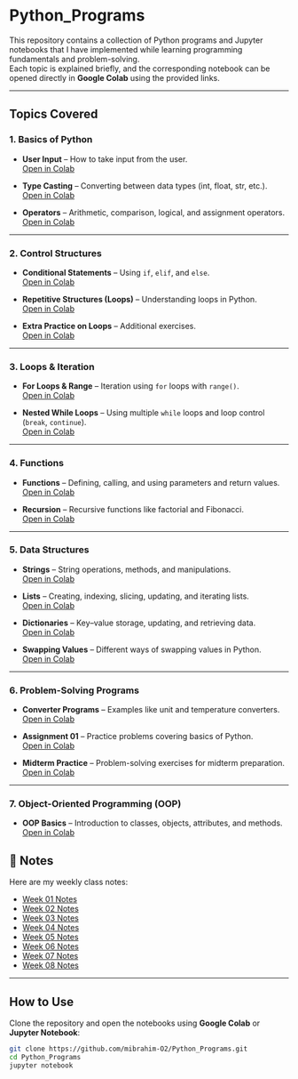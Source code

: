 # Python_Programs

This repository contains a collection of Python programs and Jupyter notebooks that I have implemented while learning programming fundamentals and problem-solving.  
Each topic is explained briefly, and the corresponding notebook can be opened directly in **Google Colab** using the provided links.

---

## Topics Covered

### 1. **Basics of Python**
- **User Input** – How to take input from the user.  
  [Open in Colab](https://colab.research.google.com/github/mibrahim-O2/Python_Programs/blob/main/User_Input.ipynb)  

- **Type Casting** – Converting between data types (int, float, str, etc.).  
  [Open in Colab](https://colab.research.google.com/github/mibrahim-O2/Python_Programs/blob/main/Type_Casting.ipynb)  

- **Operators** – Arithmetic, comparison, logical, and assignment operators.  
  [Open in Colab](https://colab.research.google.com/github/mibrahim-O2/Python_Programs/blob/main/Operators.ipynb)  

---

### 2. **Control Structures**
- **Conditional Statements** – Using `if`, `elif`, and `else`.  
  [Open in Colab](https://colab.research.google.com/github/mibrahim-O2/Python_Programs/blob/main/Control_Structures.ipynb)  

- **Repetitive Structures (Loops)** – Understanding loops in Python.  
  [Open in Colab](https://colab.research.google.com/github/mibrahim-O2/Python_Programs/blob/main/Repititve_Structure.ipynb)  

- **Extra Practice on Loops** – Additional exercises.  
  [Open in Colab](https://colab.research.google.com/github/mibrahim-O2/Python_Programs/blob/main/Repitive_Structure.ipynb)  

---

### 3. **Loops & Iteration**
- **For Loops & Range** – Iteration using `for` loops with `range()`.  
  [Open in Colab](https://colab.research.google.com/github/mibrahim-O2/Python_Programs/blob/main/Range%26ForLoop.ipynb)  

- **Nested While Loops** – Using multiple `while` loops and loop control (`break`, `continue`).  
  [Open in Colab](https://colab.research.google.com/github/mibrahim-O2/Python_Programs/blob/main/Nested_WhileLoop.ipynb)  

---

### 4. **Functions**
- **Functions** – Defining, calling, and using parameters and return values.  
  [Open in Colab](https://colab.research.google.com/github/mibrahim-O2/Python_Programs/blob/main/Functions.ipynb)  

- **Recursion** – Recursive functions like factorial and Fibonacci.  
  [Open in Colab](https://colab.research.google.com/github/mibrahim-O2/Python_Programs/blob/main/Recursion.ipynb)  

---

### 5. **Data Structures**
- **Strings** – String operations, methods, and manipulations.  
  [Open in Colab](https://colab.research.google.com/github/mibrahim-O2/Python_Programs/blob/main/String_Functions.ipynb)  

- **Lists** – Creating, indexing, slicing, updating, and iterating lists.  
  [Open in Colab](https://colab.research.google.com/github/mibrahim-O2/Python_Programs/blob/main/List.ipynb)  

- **Dictionaries** – Key–value storage, updating, and retrieving data.  
  [Open in Colab](https://colab.research.google.com/github/mibrahim-O2/Python_Programs/blob/main/Dictionary.ipynb)  

- **Swapping Values** – Different ways of swapping values in Python.  
  [Open in Colab](https://colab.research.google.com/github/mibrahim-O2/Python_Programs/blob/main/Swapping.ipynb)  

---

### 6. **Problem-Solving Programs**
- **Converter Programs** – Examples like unit and temperature converters.  
  [Open in Colab](https://colab.research.google.com/github/mibrahim-O2/Python_Programs/blob/main/Converter.ipynb)  

- **Assignment 01** – Practice problems covering basics of Python.  
  [Open in Colab](https://colab.research.google.com/github/mibrahim-O2/Python_Programs/blob/main/Assignment01.ipynb)  

- **Midterm Practice** – Problem-solving exercises for midterm preparation.  
  [Open in Colab](https://colab.research.google.com/github/mibrahim-O2/Python_Programs/blob/main/Middterm.ipynb)  

---

### 7. **Object-Oriented Programming (OOP)**
- **OOP Basics** – Introduction to classes, objects, attributes, and methods.  
  [Open in Colab](https://colab.research.google.com/github/mibrahim-O2/Python_Programs/blob/main/OOP.ipynb)  

## 📘 Notes

Here are my weekly class notes:

- [Week 01 Notes](./Notes/Week_01.pdf)  
- [Week 02 Notes](./Notes/Week_02.pdf)  
- [Week 03 Notes](./Notes/Week_03.pdf)  
- [Week 04 Notes](./Notes/Week_04.pdf)  
- [Week 05 Notes](./Notes/Week_05.pdf)  
- [Week 06 Notes](./Notes/Week_06.pdf)  
- [Week 07 Notes](./Notes/Week_07.pdf)  
- [Week 08 Notes](./Notes/Week_08.pdf)  


---

## How to Use
Clone the repository and open the notebooks using **Google Colab** or **Jupyter Notebook**:

```bash
git clone https://github.com/mibrahim-O2/Python_Programs.git
cd Python_Programs
jupyter notebook

